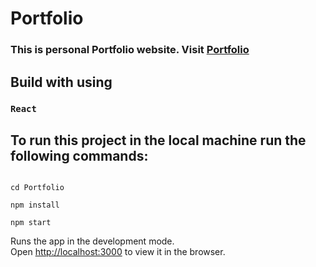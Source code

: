 # Portfolio

### This is personal Portfolio website. Visit [Portfolio](https://sayli-portfolio.vercel.app/)

## Build with using
### `React `

## To run this project in the local machine run the following commands:
```

```
```
cd Portfolio
```
```
npm install
```
``` 
npm start
```

Runs the app in the development mode.\
Open [http://localhost:3000](http://localhost:3000) to view it in the browser.
